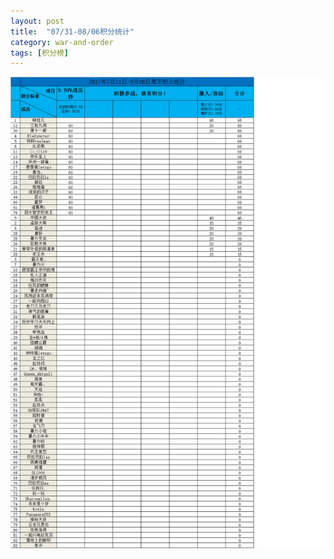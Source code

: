 ```yaml
---
layout: post
title:  "07/31-08/06积分统计"
category: war-and-order
tags: [积分榜]
---
```


![Core806](/media/files/2017/08/806.png)